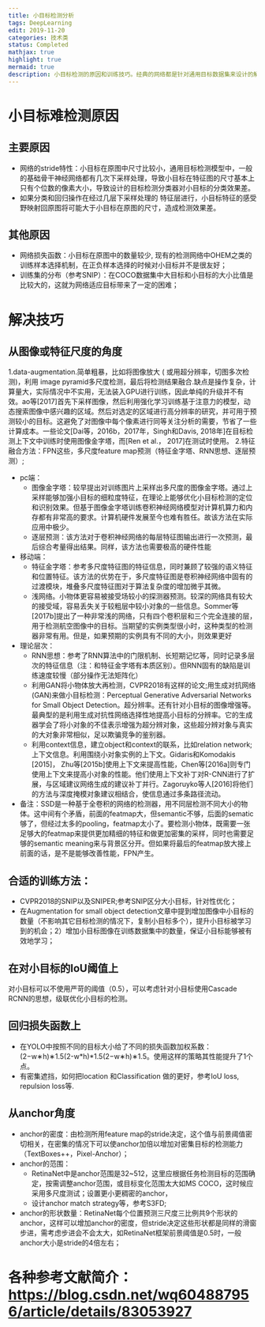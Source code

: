 ```yaml
---
title: 小目标检测分析 
tags: DeepLearning
edit: 2019-11-20
categories: 技术类
status: Completed
mathjax: true
highlight: true
mermaid: true
description: 小目标检测的原因和训练技巧。经典的网络都是针对通用目标数据集来设计的解决方案，因此对于图像中的小目标来说，检测效果不是很理想。
---
```


# 小目标难检测原因
## 主要原因
- 网络的stride特性：小目标在原图中尺寸比较小，通用目标检测模型中，一般的基础骨干神经网络都有几次下采样处理，导致小目标在特征图的尺寸基本上只有个位数的像素大小，导致设计的目标检测分类器对小目标的分类效果差。
- 如果分类和回归操作在经过几层下采样处理的 特征层进行，小目标特征的感受野映射回原图将可能大于小目标在原图的尺寸，造成检测效果差。

## 其他原因
- 网络损失函数：小目标在原图中的数量较少, 现有的检测网络中OHEM之类的训练样本选择机制，在正负样本选择的时候对小目标并不是很友好；
- 训练集的分布（参考SNIP）：在COCO数据集中大目标和小目标的大小比值是比较大的，这就为网络适应目标带来了一定的困难；
 

# 解决技巧

## 从图像或特征尺度的角度
1.data-augmentation.简单粗暴，比如将图像放大 ( 或用超分辨率，切图多次检测)，利用 image pyramid多尺度检测，最后将检测结果融合.缺点是操作复杂，计算量大，实际情况中不实用，无法装入GPU进行训练，因此单纯的升级并不有效。ao等[2017]首先下采样图像，然后利用强化学习训练基于注意力的模型，动态搜索图像中感兴趣的区域。然后对选定的区域进行高分辨率的研究，并可用于预测较小的目标。这避免了对图像中每个像素进行同等关注分析的需要，节省了一些计算成本。一些论文[Dai等，2016b，2017年，Singh和Davis, 2018年]在目标检测上下文中训练时使用图像金字塔，而[Ren et al.， 2017]在测试时使用。
2.特征融合方法：FPN这些，多尺度feature map预测（特征金字塔、RNN思想、逐层预测）;
+ pc端：
    + 图像金字塔：较早提出对训练图片上采样出多尺度的图像金字塔。通过上采样能够加强小目标的细粒度特征，在理论上能够优化小目标检测的定位和识别效果。但基于图像金字塔训练卷积神经网络模型对计算机算力和内存都有非常高的要求。计算机硬件发展至今也难有胜任。故该方法在实际应用中极少。
    + 逐层预测：该方法对于卷积神经网络的每层特征图输出进行一次预测，最后综合考量得出结果。同样，该方法也需要极高的硬件性能
+ 移动端：
    + 特征金字塔：参考多尺度特征图的特征信息，同时兼顾了较强的语义特征和位置特征。该方法的优势在于，多尺度特征图是卷积神经网络中固有的过渡模块，堆叠多尺度特征图对于算法复杂度的增加微乎其微。
    + 浅网络。小物体更容易被接受场较小的探测器预测。较深的网络具有较大的接受域，容易丢失关于较粗层中较小对象的一些信息。Sommer等[2017b]提出了一种非常浅的网络，只有四个卷积层和三个完全连接的层，用于检测航空图像中的目标。当期望的实例类型很小时，这种类型的检测器非常有用。但是，如果预期的实例具有不同的大小，则效果更好
+ 理论层次：
    + RNN思想：参考了RNN算法中的门限机制、长短期记忆等，同时记录多层次的特征信息（注：和特征金字塔有本质区别）。但RNN固有的缺陷是训练速度较慢（部分操作无法矩阵化）
    + 利用GAN将小物体放大再检测，CVPR2018有这样的论文;用生成对抗网络(GAN)来做小目标检测：Perceptual Generative Adversarial Networks for Small Object Detection。超分辨率。还有针对小目标的图像增强等。最典型的是利用生成对抗性网络选择性地提高小目标的分辨率。它的生成器学会了将小对象的不佳表示增强为超分辨对象，这些超分辨对象与真实的大对象非常相似，足以欺骗竞争的鉴别器。
    + 利用context信息，建立object和context的联系，比如relation network;上下文信息。利用围绕小对象实例的上下文。Gidaris和Komodakis [2015]， Zhu等[2015b]使用上下文来提高性能，Chen等[2016a]则专门使用上下文来提高小对象的性能。他们使用上下文补丁对R-CNN进行了扩展，与区域建议网络生成的建议补丁并行。Zagoruyko等人[2016]将他们的方法与深度掩模对象建议相结合，使信息通过多条路径流动。
+ 备注：SSD是一种基于全卷积的网络的检测器，用不同层检测不同大小的物体。这中间有个矛盾，前面的featmap大，但semantic不够，后面的sematic够了，但经过太多的pooling，featmap太小了。要检测小物体，既需要一张足够大的featmap来提供更加精细的特征和做更加密集的采样，同时也需要足够的semantic meaning来与背景区分开。但如果将最后的featmap放大接上前面的话，是不是能够改善性能，FPN产生。

## 合适的训练方法：
- CVPR2018的SNIP以及SNIPER;参考SNIP区分大小目标，针对性优化；
- 在Augmentation for small object detection文章中提到增加图像中小目标的数量（不影响其它目标检测的情况下，复制小目标多个），提升小目标被学习到的机会；2）增加小目标图像在训练数据集中的数量，保证小目标能够被有效地学习；

## 在对小目标的IoU阈值上
对小目标可以不使用严苛的阈值（0.5），可以考虑针对小目标使用Cascade RCNN的思想，级联优化小目标的检测。
## 回归损失函数上
- 在YOLO中按照不同的目标大小给了不同的损失函数加权系数：(2−w∗h)∗1.5(2-w*h)*1.5(2−w∗h)∗1.5。使用这样的策略其性能提升了1个点。
- 有密集遮挡，如何把location 和Classification 做的更好，参考IoU loss, repulsion loss等.
## 从anchor角度
+ anchor的密度：由检测所用feature map的stride决定，这个值与前景阈值密切相关，在密集的情况下可以使anchor加倍以增加对密集目标的检测能力（TextBoxes++，Pixel-Anchor）；
+ anchor的范围：
    + RetinaNet中是anchor范围是32~512，这里应根据任务检测目标的范围确定，按需调整anchor范围，或目标变化范围太大如MS COCO，这时候应采用多尺度测试；设置更小更稠密的anchor，
    + 设计anchor match strategy等，参考S3FD;
+ anchor的形状数量：RetinaNet每个位置预测三尺度三比例共9个形状的anchor，这样可以增加anchor的密度，但stride决定这些形状都是同样的滑窗步进，需考虑步进会不会太大，如RetinaNet框架前景阈值是0.5时，一般anchor大小是stride的4倍左右；
 
# 各种参考文献简介：https://blog.csdn.net/wq604887956/article/details/83053927
